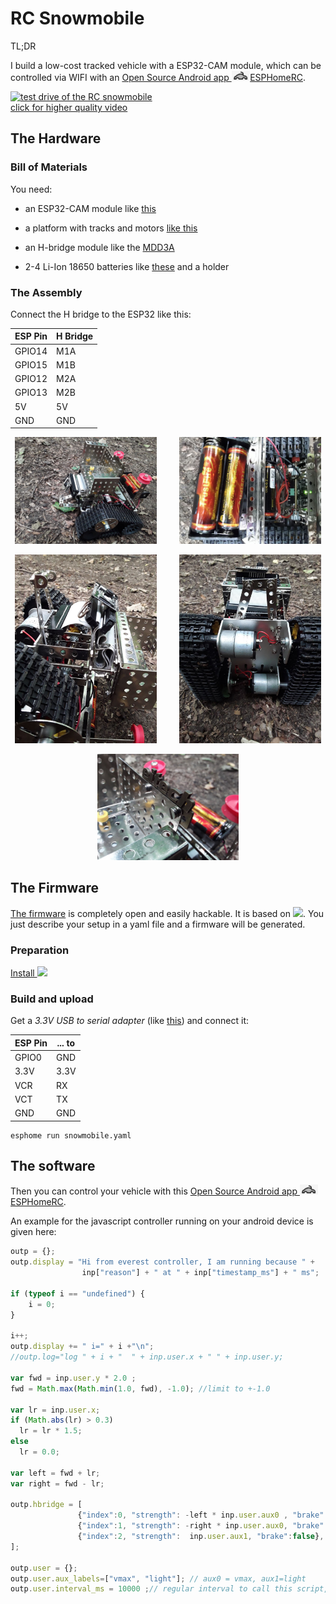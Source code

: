 
# RC Snowmobile

TL;DR

I build a low-cost tracked vehicle with a ESP32-CAM module, which
can be controlled via WIFI with an <a href="https://github.com/rnauber/ESPHomeRC">Open Source Android app <img src="https://raw.githubusercontent.com/rnauber/ESPHomeRC/master/logo3.png" height="16">ESPHomeRC</a>.


[![test drive of the RC snowmobile](/media/snowmobile.gif "a test drive of the RC snowmobile")<br> click for higher quality video](media/snowmobile.mp4)


## The Hardware
### Bill of Materials
You need:

* an ESP32-CAM module like [this](https://www.amazon.de/gp/product/B08BL6VG76/ref=ppx_yo_dt_b_asin_title_o01_s01?ie=UTF8&psc=1)

* a platform with tracks and motors [like this](https://www.aliexpress.com/item/32858056642.html)

* an H-bridge module like the [MDD3A](https://www.cytron.io/p-3amp-4v-16v-dc-motor-driver-2-channels)
* 2-4 Li-Ion 18650 batteries like [these](https://www.amazon.de/kraftmax-Pack-18650er-Akku-Schutzschaltung/dp/B08PL1HRBQ/ref=sr_1_3?__mk_de_DE=%C3%85M%C3%85%C5%BD%C3%95%C3%91) and a holder

### The Assembly
Connect the H bridge to the ESP32 like this:

|ESP Pin |   H Bridge           | 
|--------|--------------|
|GPIO14   | M1A |
|GPIO15   | M1B |
|GPIO12   | M2A |
|GPIO13   | M2B |
|5V         | 5V |
|GND       | GND |



<p align="center">
 <img src="media/pic1.jpg" width="45%">
&nbsp; &nbsp; &nbsp; &nbsp;
  <img src="media/pic4.jpg" width="45%">
</p>
<p align="center">
 <img src="media/pic2.jpg" width="45%">
&nbsp; &nbsp; &nbsp; &nbsp;
  <img src="media/pic3.jpg" width="45%">
</p>
<p align="center">
 <img src="media/pic5.jpg" width="45%">
</p>

## The Firmware
[The firmware](firmware/rcsnowmobile.yaml) is completely open and easily hackable. 
It is based on <a href="https://esphome.io/"><img src="https://esphome.io/_images/logo-text.png" height="16" ></a>. You just describe your setup in a yaml file and a firmware will be generated.

### Preparation
<a href="https://esphome.io/guides/getting_started_command_line.html#installation">Install  <img src="https://esphome.io/_images/logo-text.png" height="16"></a>

### Build  and upload

Get a *3.3V USB to serial adapter* (like [this](https://www.amazon.de/gp/product/B089YTXK8V?psc=1)) and connect it:

|ESP Pin |  ... to         | 
|--------|--------------|
|GPIO0  | GND |
|3.3V     | 3.3V |
|VCR  | RX |
|VCT   | TX  |
|GND  | GND  |


```
esphome run snowmobile.yaml 
```

## The software
Then you can control your vehicle with this <a href="https://github.com/rnauber/ESPHomeRC">Open Source Android app <img src="https://raw.githubusercontent.com/rnauber/ESPHomeRC/master/logo3.png" height="16" > ESPHomeRC</a>.

An example for the javascript controller running on your android device is given here:

```javascript
outp = {};
outp.display = "Hi from everest controller, I am running because " + 
                inp["reason"] + " at " + inp["timestamp_ms"] + " ms";
        
if (typeof i == "undefined") {
    i = 0;
}

i++;
outp.display += " i=" + i +"\n";
//outp.log="log " + i + "  " + inp.user.x + " " + inp.user.y; 

var fwd = inp.user.y * 2.0 ;
fwd = Math.max(Math.min(1.0, fwd), -1.0); //limit to +-1.0

var lr = inp.user.x;
if (Math.abs(lr) > 0.3)
  lr = lr * 1.5;
else
  lr = 0.0;
  
var left = fwd + lr;
var right = fwd - lr; 

outp.hbridge = [
               {"index":0, "strength": -left * inp.user.aux0 , "brake":false}, 
               {"index":1, "strength": -right * inp.user.aux0, "brake":false},
               {"index":2, "strength":  inp.user.aux1, "brake":false},
];

outp.user = {};
outp.user.aux_labels=["vmax", "light"]; // aux0 = vmax, aux1=light
outp.user.interval_ms = 10000 ;// regular interval to call this script, 0 means as fast as possible...

```







